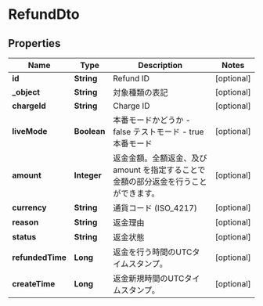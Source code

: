 

# RefundDto

## Properties

Name | Type | Description | Notes
------------ | ------------- | ------------- | -------------
**id** | **String** | Refund ID |  [optional]
**_object** | **String** | 対象種類の表記 |  [optional]
**chargeId** | **String** | Charge ID |  [optional]
**liveMode** | **Boolean** | 本番モードかどうか - false テストモード - true 本番モード  |  [optional]
**amount** | **Integer** | 返金金額。全額返金、及び amount を指定することで金額の部分返金を行うことができます。 |  [optional]
**currency** | **String** | 通貨コード (ISO_4217) |  [optional]
**reason** | **String** | 返金理由 |  [optional]
**status** | **String** | 返金状態 |  [optional]
**refundedTime** | **Long** | 返金を行う時間のUTCタイムスタンプ。 |  [optional]
**createTime** | **Long** | 返金新規時間のUTCタイムスタンプ。 |  [optional]



